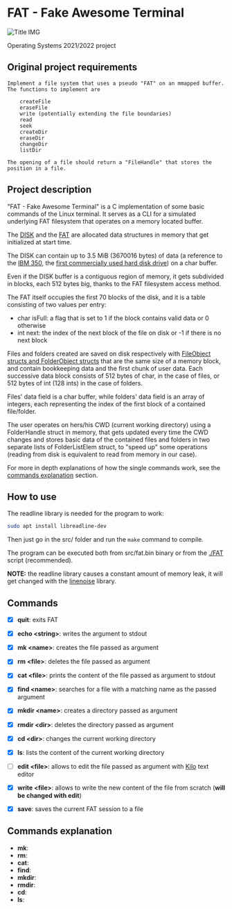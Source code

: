# FAT - Fake Awesome Terminal

<img src="./img/title.gif" alt="Title IMG"/>

Operating Systems 2021/2022 project


## Original project requirements

```
Implement a file system that uses a pseudo "FAT" on an mmapped buffer.
The functions to implement are

    createFile
    eraseFile
    write (potentially extending the file boundaries)
    read
    seek
    createDir
    eraseDir
    changeDir
    listDir
 
The opening of a file should return a "FileHandle" that stores the position in a file.
```


## Project description

"FAT - Fake Awesome Terminal" is a C implementation of some basic commands of the Linux terminal.
It serves as a CLI for a simulated underlying FAT filesystem that operates on a memory located buffer.

The [DISK](./src/fs/disk.h) and the [FAT](./src/fs/fat.h) are allocated data structures in memory that get initialized at start time.

The DISK can contain up to 3.5 MiB (3670016 bytes) of data (a reference to the [IBM 350](https://www.ibm.com/ibm/history/exhibits/storage/storage_350.html), the [first commercially used hard disk drive](https://en.wikipedia.org/wiki/History_of_hard_disk_drives)) on a char buffer.

Even if the DISK buffer is a contiguous region of memory, it gets subdivided in blocks, each 512 bytes big, thanks to the FAT filesystem access method.

The FAT itself occupies the first 70 blocks of the disk, and it is a table consisting of two values per entry:
- char isFull: a flag that is set to 1 if the block contains valid data or 0 otherwise
- int next: the index of the next block of the file on disk or -1 if there is no next block

Files and folders created are saved on disk respectively with [FileObject structs and FolderObject structs](./src/fs/file.h) that are the same size of a memory block, and contain bookkeeping data and the first chunk of user data. Each successive data block consists of 512 bytes of char, in the case of files, or 512 bytes of int (128 ints) in the case of folders.

Files' data field is a char buffer, while folders' data field is an array of integers, each representing the index of the first block of a contained file/folder.

The user operates on hers/his CWD (current working directory) using a FolderHandle struct in memory, that gets updated every time the CWD changes and stores basic data of the contained files and folders in two separate lists of FolderListElem struct, to "speed up" some operations (reading from disk is equivalent to read from memory in our case).

For more in depth explanations of how the single commands work, see the [commands explanation](#commands-explanation) section.


## How to use

The readline library is needed for the program to work:

```bash
sudo apt install libreadline-dev
```

Then just go in the src/ folder and run the `make` command to compile.

The program can be executed both from src/fat.bin binary or from the [./FAT](./FAT) script (recommended).

**NOTE:** the readline library causes a constant amount of memory leak, it will get changed with the [linenoise](https://github.com/antirez/linenoise) library.


## Commands

- [x] **quit**: exits FAT
- [x] **echo \<string\>**: writes the argument to stdout
- [x] **mk \<name\>**: creates the file passed as argument
- [x] **rm \<file\>**: deletes the file passed as argument
- [x] **cat \<file\>**: prints the content of the file passed as argument to stdout
- [x] **find \<name\>**: searches for a file with a matching name as the passed argument
- [x] **mkdir \<name\>**: creates a directory passed as argument
- [x] **rmdir \<dir\>**: deletes the directory passed as argument
- [x] **cd \<dir\>**: changes the current working directory
- [x] **ls**: lists the content of the current working directory
- [ ] **edit \<file\>**: allows to edit the file passed as argument with [Kilo](https://github.com/antirez/kilo) text editor
- [x] **write \<file\>**: allows to write the new content of the file from scratch (**will be changed with edit**)
- [x] **save**: saves the current FAT session to a file


## Commands explanation

- **mk**:
- **rm**:
- **cat**:
- **find**:
- **mkdir**:
- **rmdir**:
- **cd**:
- **ls**:
